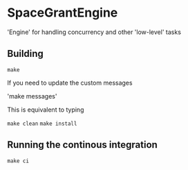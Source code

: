 # SpaceGrantEngine
'Engine' for handling concurrency and other 'low-level' tasks 

## Building
`make`

If you need to update the custom messages

'make messages'

This is equivalent to typing

`make clean`
`make install`

## Running the continous integration
`make ci`
